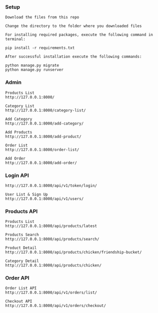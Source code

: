 ### Setup
    Download the files from this repo

    Change the directory to the folder where you downloaded files

    For installing required packages, execute the following command in terminal:

    pip install -r requirements.txt

    After successful installation execute the following commands:

    python manage.py migrate
    python manage.py runserver


### Admin
    Products List
    http://127.0.0.1:8000/

    Category List
    http://127.0.0.1:8000/category-list/

    Add Category
    http://127.0.0.1:8000/add-category/

    Add Products
    http://127.0.0.1:8000/add-product/

    Order List
    http://127.0.0.1:8000/order-list/

    Add Order
    http://127.0.0.1:8000/add-order/

### Login API
    http://127.0.0.1:8000/api/v1/token/login/

    User List & Sign Up
    http://127.0.0.1:8000/api/v1/users/

### Products API

    Products List
    http://127.0.0.1:8000/api/products/latest

    Products Search
    http://127.0.0.1:8000/api/products/search/

    Product Detail
    http://127.0.0.1:8000/api/products/chicken/friendship-bucket/

    Category Detail
    http://127.0.0.1:8000/api/products/chicken/

### Order API

    Order List API
    http://127.0.0.1:8000/api/v1/orders/list/

    Checkout API
    http://127.0.0.1:8000/api/v1/orders/checkout/